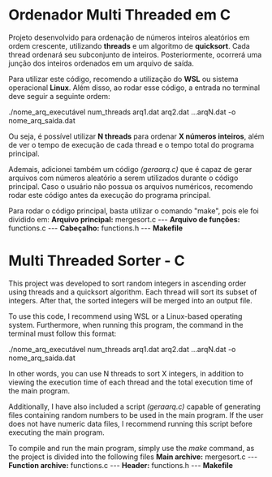 # Ordenador Multi Threaded em C
Projeto desenvolvido para ordenação de números inteiros aleatórios em ordem crescente, utilizando **threads** e um algoritmo de **quicksort**. Cada thread ordenará seu subconjunto de inteiros. Posteriormente, ocorrerá uma junção dos inteiros ordenados em um arquivo de saída.

Para utilizar este código, recomendo a utilização do **WSL** ou sistema operacional **Linux**. Além disso, ao rodar esse código, a entrada no terminal deve seguir a seguinte ordem:

./nome_arq_executável num_threads arq1.dat arq2.dat ...arqN.dat -o nome_arq_saida.dat

Ou seja, é possível utilizar **N threads** para ordenar **X números inteiros**, além de ver o tempo de execução de cada thread e o tempo total do programa principal.

Ademais, adicionei também um código _(geraarq.c)_ que é capaz de gerar arquivos com números aleatório a serem utilizados durante o código principal. Caso o usuário não possua os arquivos numéricos, recomendo rodar este código antes da execução do programa principal. 

Para rodar o código principal, basta utilizar o comando "make", pois ele foi dividido em:
**Arquivo principal:** mergesort.c --- **Arquivo de funções:** functions.c --- **Cabeçalho:** functions.h --- **Makefile**

# Multi Threaded Sorter - C
This project was developed to sort random integers in ascending order using threads and a quicksort algorithm. Each thread will sort its subset of integers. After that, the sorted integers will be merged into an output file.

To use this code, I recommend using WSL or a Linux-based operating system. Furthermore, when running this program, the command in the terminal must follow this format:

./nome_arq_executável num_threads arq1.dat arq2.dat ...arqN.dat -o nome_arq_saida.dat

In other words, you can use N threads to sort X integers, in addition to viewing the execution time of each thread and the total execution time of the main program.

Additionally, I have also included a script  _(geraarq.c)_ capable of generating files containing random numbers to be used in the main program. If the user does not have numeric data files, I recommend running this script before executing the main program.

To compile and run the main program, simply use the _make_ command, as the project is divided into the following files
**Main archive:** mergesort.c --- **Function archive:** functions.c --- **Header:** functions.h --- **Makefile**
